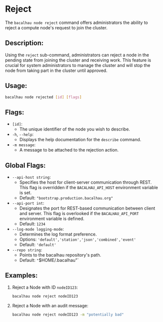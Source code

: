 # Reject

The `bacalhau node reject` command offers administrators the ability to reject a compute node's request to join the cluster.

## Description:

Using the `reject` sub-command, administrators can reject a node in the pending state from joining the cluster and receiving work. This feature is crucial for system administrators to manage the cluster and will stop the node from taking part in the cluster until approved.

## Usage:

```bash
bacalhau node rejected [id] [flags]
```

## Flags:

* `[id]`:
  * The unique identifier of the node you wish to describe.
* `-h`, `--help`:
  * Displays the help documentation for the `describe` command.
* `-m message`:
  * A message to be attached to the rejection action.

## Global Flags:

* `--api-host string`:
  * Specifies the host for client-server communication through REST. This flag is overridden if the `BACALHAU_API_HOST` environment variable is set.
  * Default: `"bootstrap.production.bacalhau.org"`
* `--api-port int`:
  * Designates the port for REST-based communication between client and server. This flag is overlooked if the `BACALHAU_API_PORT` environment variable is defined.
  * Default: `1234`
* `--log-mode logging-mode`:
  * Determines the log format preference.
  * Options: `'default','station','json','combined','event'`
  * Default: `'default'`
* `--repo string`:
  * Points to the bacalhau repository's path.
  * Default: `"`$HOME/.bacalhau"\`

## Examples:

1.  Reject a Node with ID `nodeID123`:

    ```bash
    bacalhau node reject nodeID123
    ```
2.  Reject a Node with an audit message:

    ```bash
    bacalhau node reject nodeID123 -m "potentially bad"
    ```
